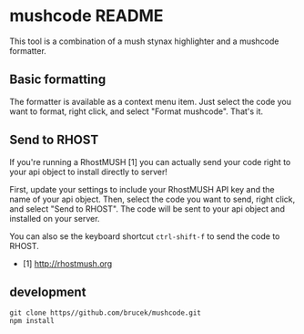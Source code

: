 # mushcode README

This tool is a combination of a mush stynax highlighter and a mushcode formatter.

## Basic formatting

The formatter is available as a context menu item.  Just select the code you want to format, right click, and select "Format mushcode".  That's it.

## Send to RHOST

If you're running a RhostMUSH [1] you can actually send your code right to your api object to install directly to server!

First, update your settings to include your RhostMUSH API key and the name of your api object.  Then, select the code you want to send, right click, and select "Send to RHOST".  The code will be sent to your api object and installed on your server.

You can also se the keyboard shortcut `ctrl-shift-f` to send the code to RHOST.

* [1] http://rhostmush.org

## development
```
git clone https//github.com/brucek/mushcode.git
npm install
```
